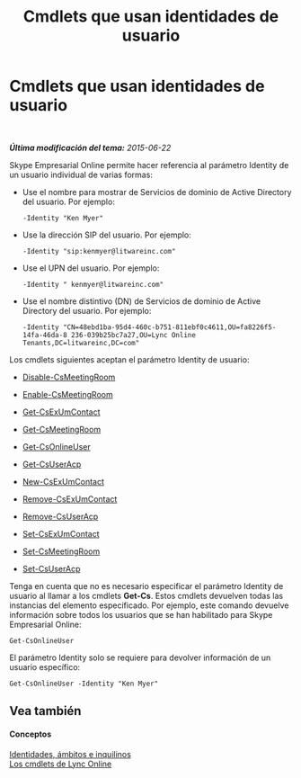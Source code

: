 ﻿---
title: Cmdlets que usan identidades de usuario
TOCTitle: Cmdlets que usan identidades de usuario
ms:assetid: be87409f-6372-4c70-91ac-6ef13dfbe65a
ms:mtpsurl: https://technet.microsoft.com/es-es/library/Dn362842(v=OCS.15)
ms:contentKeyID: 56271347
ms.date: 06/02/2017
mtps_version: v=OCS.15
ms.translationtype: HT
---

# Cmdlets que usan identidades de usuario

 

_**Última modificación del tema:** 2015-06-22_

Skype Empresarial Online permite hacer referencia al parámetro Identity de un usuario individual de varias formas:

  - Use el nombre para mostrar de Servicios de dominio de Active Directory del usuario. Por ejemplo:
    
        -Identity "Ken Myer"

  - Use la dirección SIP del usuario. Por ejemplo:
    
        -Identity "sip:kenmyer@litwareinc.com"

  - Use el UPN del usuario. Por ejemplo:
    
        -Identity " kenmyer@litwareinc.com"

  - Use el nombre distintivo (DN) de Servicios de dominio de Active Directory del usuario. Por ejemplo:
    
        -Identity "CN=48ebd1ba-95d4-460c-b751-811ebf0c4611,OU=fa8226f5-14fa-46da-8 236-039b25bc7a27,OU=Lync Online Tenants,DC=litwareinc,DC=com"

Los cmdlets siguientes aceptan el parámetro Identity de usuario:

  - [Disable-CsMeetingRoom](https://docs.microsoft.com/en-us/powershell/module/skype/Disable-CsMeetingRoom)

  - [Enable-CsMeetingRoom](https://docs.microsoft.com/en-us/powershell/module/skype/Enable-CsMeetingRoom)

  - [Get-CsExUmContact](https://docs.microsoft.com/en-us/powershell/module/skype/Get-CsExUmContact)

  - [Get-CsMeetingRoom](https://docs.microsoft.com/en-us/powershell/module/skype/Get-CsMeetingRoom)

  - [Get-CsOnlineUser](https://docs.microsoft.com/en-us/powershell/module/skype/Get-CsOnlineUser?view=skype-ps)

  - [Get-CsUserAcp](https://docs.microsoft.com/en-us/powershell/module/skype/Get-CsUserAcp)

  - [New-CsExUmContact](https://docs.microsoft.com/en-us/powershell/module/skype/New-CsExUmContact)

  - [Remove-CsExUmContact](https://docs.microsoft.com/en-us/powershell/module/skype/Remove-CsExUmContact)

  - [Remove-CsUserAcp](https://docs.microsoft.com/en-us/powershell/module/skype/Remove-CsUserAcp)

  - [Set-CsExUmContact](https://docs.microsoft.com/en-us/powershell/module/skype/Set-CsExUmContact)

  - [Set-CsMeetingRoom](https://docs.microsoft.com/en-us/powershell/module/skype/Set-CsMeetingRoom)

  - [Set-CsUserAcp](https://docs.microsoft.com/en-us/powershell/module/skype/Set-CsUserAcp)

Tenga en cuenta que no es necesario especificar el parámetro Identity de usuario al llamar a los cmdlets **Get-Cs**. Estos cmdlets devuelven todas las instancias del elemento especificado. Por ejemplo, este comando devuelve información sobre todos los usuarios que se han habilitado para Skype Empresarial Online:

    Get-CsOnlineUser

El parámetro Identity solo se requiere para devolver información de un usuario específico:

    Get-CsOnlineUser -Identity "Ken Myer"

## Vea también

#### Conceptos

[Identidades, ámbitos e inquilinos](identities-scopes-and-tenants-in-skype-for-business-online.md)  
[Los cmdlets de Lync Online](the-skype-for-business-online-cmdlets.md)

